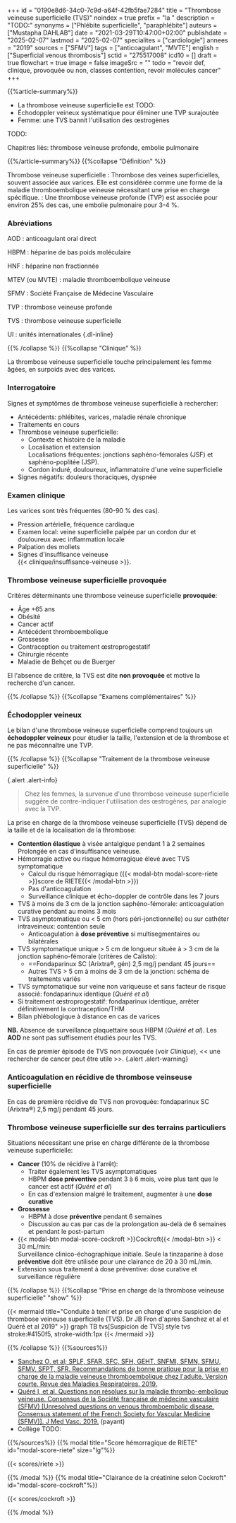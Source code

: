 +++
id = "0190e8d6-34c0-7c9d-a64f-42fb5fae7284"
title = "Thrombose veineuse superficielle (TVS)"
noindex = true
prefix = "la "
description = "TODO:"
synonyms = ["Phlébite superficielle", "paraphlébite"]
auteurs = ["Mustapha DAHLAB"]
date = "2021-03-29T10:47:00+02:00"
publishdate = "2025-02-07"
lastmod = "2025-02-07"
specialites = ["cardiologie"]
annees = "2019"
sources = ["SFMV"]
tags = ["anticoagulant", "MVTE"]
english = ["Superficial venous thrombosis"]
sctid = "275517008"
icd10 = []
draft = true
flowchart = true
image = false
imageSrc = ""
todo = "revoir def, clinique, provoquée ou non, classes contention, revoir molécules cancer"
+++

{{%article-summary%}}

- La thrombose veineuse superficielle est TODO:
- Échodoppler veineux systématique pour éliminer une TVP surajoutée
- Femme: une TVS bannit l'utilisation des œstrogènes

TODO:

Chapitres liés: thrombose veineuse profonde, embolie pulmonaire

{{%/article-summary%}}
{{%collapse "Définition" %}}

Thrombose veineuse superficielle
: Thrombose des veines superficielles, souvent associée aux varices. Elle est considérée comme une forme de la maladie thromboembolique veineuse nécessitant une prise en charge spécifique.
: Une thrombose veineuse profonde (TVP) est associée pour environ 25% des cas, une embolie pulmonaire pour 3-4 %.

### Abréviations

AOD
: anticoagulant oral direct

HBPM
: héparine de bas poids moléculaire

HNF
: héparine non fractionnée

MTEV (ou MVTE)
: maladie thromboembolique veineuse

SFMV
: Société Française de Médecine Vasculaire

TVP
: thrombose veineuse profonde

TVS
: thrombose veineuse superficielle

UI
: unités internationales
{.dl-inline}

{{% /collapse %}}
{{%collapse "Clinique" %}}

La thrombose veineuse superficielle touche principalement les femme âgées, en surpoids avec des varices.

### Interrogatoire

Signes et symptômes de thrombose veineuse superficielle à rechercher:

- Antécédents: phlébites, varices, maladie rénale chronique
- Traitements en cours
- Thrombose veineuse superficielle:
  - Contexte et histoire de la maladie
  - Localisation et extension  
    Localisations fréquentes: jonctions saphéno-fémorales (JSF) et saphéno-poplitée (JSP).
  - Cordon induré, douloureux, inflammatoire d'une veine superficielle
- Signes négatifs: douleurs thoraciques, dyspnée

### Examen clinique

Les varices sont très fréquentes (80-90 % des cas).

- Pression artérielle, fréquence cardiaque
- Examen local: veine superficielle palpée par un cordon dur et douloureux avec inflammation locale
- Palpation des mollets
- Signes d'insuffisance veineuse  
  {{< clinique/insuffisance-veineuse >}}.

### Thrombose veineuse superficielle provoquée

Critères déterminants une thrombose veineuse superficielle **provoquée**:

- Âge +65 ans
- Obésité
- Cancer actif
- Antécédent thromboembolique
- Grossesse
- Contraception ou traitement œstroprogestatif
- Chirurgie récente
- Maladie de Behçet ou de Buerger

El l'absence de critère, la TVS est dite **non provoquée** et motive la recherche d'un cancer.

{{% /collapse %}}
{{%collapse "Examens complémentaires" %}}

### Échodoppler veineux

Le bilan d'une thrombose veineuse superficielle comprend toujours un **échodoppler veineux** pour étudier la taille, l'extension et de la thrombose et ne pas méconnaître une TVP.

{{% /collapse %}}
{{%collapse "Traitement de la thrombose veineuse superficielle" %}}

{.alert .alert-info}
> Chez les femmes, la survenue d'une thrombose veineuse superficielle suggère de contre-indiquer l'utilisation des œstrogènes, par analogie avec la TVP.

La prise en charge de la thrombose veineuse superficielle (TVS) dépend de la taille et de la localisation de la thrombose:

- **Contention élastique** à visée antalgique pendant 1 à 2 semaines  
  Prolongée en cas d'insuffisance veineuse.
- Hémorragie active ou risque hémorragique élevé avec TVS symptomatique
  - Calcul du risque hémorragique ({{< modal-btn modal-score-riete >}}score de RIETE{{< /modal-btn >}})
  - Pas d'anticoagulation
  - Surveillance clinique et écho-doppler de contrôle dans les 7 jours
- TVS à moins de 3 cm de la jonction saphéno-fémorale: anticoagulation curative pendant au moins 3 mois
- TVS asymptomatique ou < 5 cm (hors péri-jonctionnelle) ou sur cathéter intraveineux: contention seule
  - Anticoagulation à **dose préventive** si multisegmentaires ou bilatérales
- TVS symptomatique unique > 5 cm de longueur située à > 3 cm de la jonction saphéno-fémorale (critères de Calisto):
  - ==Fondaparinux SC (Arixtra®, gén) 2,5 mg/j pendant 45 jours==
  - Autres TVS > 5 cm à moins de 3 cm de la jonction: schéma de traitements variés
- TVS symptomatique sur veine non variqueuse et sans facteur de risque associé: fondaparinux identique (*Quéré et al*)
- Si traitement œstroprogestatif: fondaparinux identique, arrêter définitivement la contraception/THM
- Bilan phlébologique à distance en cas de varices

**NB.** Absence de surveillance plaquettaire sous HBPM (*Quiéré et al*). Les **AOD** ne sont pas suffisement étudiés pour les TVS.

En cas de premier épisode de TVS non provoquée (voir *Clinique*), << une rechercher de cancer peut être utile >>.
{.alert .alert-warning}

### Anticoagulation en récidive de thrombose veinseuse superficielle

En cas de première récidive de TVS non provoquée: fondaparinux SC (Arixtra®) 2,5 mg/j pendant 45 jours.

### Thrombose veineuse superficielle sur des terrains particuliers

Situations nécessitant une prise en charge différente de la thrombose veineuse superficielle:

- **Cancer** (10% de récidive à l'arrêt):
  - Traiter également les TVS asymptomatiques
  - HBPM **dose préventive** pendant 3 à 6 mois, voire plus tant que le cancer est actif (*Quéré et al*)
  - En cas d'extension malgré le traitement, augmenter à une **dose curative**
- **Grossesse**
  - HBPM à dose **préventive** pendant 6 semaines
  - Discussion au cas par cas de la prolongation au-delà de 6 semaines et pendant le post-partum
- {{< modal-btn modal-score-cockroft >}}Cockroft{{< /modal-btn >}} < 30 mL/min:  
  Surveillance clinico-échographique initiale. Seule la tinzaparine à dose **préventive** doit être utilisée pour une clairance de 20 à 30 mL/min.
- Extension sous traitement à dose préventive: dose curative et surveillance régulière

{{% /collapse %}}
{{%collapse "Prise en charge de la thrombose veineuse superficielle" "show" %}}

{{< mermaid title="Conduite à tenir et prise en charge d'une suspicion de thrombose veineuse superficielle (TVS). Dr JB Fron d'après Sanchez et al et Quéré et al 2019" >}}
graph TB
  tvs[Suspicion de TVS]
  style tvs stroke:#4150f5, stroke-width:1px
{{< /mermaid >}}

{{% /collapse %}}
{{%sources%}}

- [Sanchez O, et al; SPLF, SFAR, SFC, SFH, GEHT, SNFMI, SFMN, SFMU, SFMV, SFPT, SFR. Recommandations de bonne pratique pour la prise en charge de la maladie veineuse thromboembolique chez l'adulte. Version courte. Revue des Maladies Respiratoires. 2019.](https://www.sciencedirect.com/science/article/abs/pii/S0761842519300051)
- [Quéré I, et al. Questions non résolues sur la maladie thrombo-embolique veineuse. Consensus de la Société française de médecine vasculaire (SFMV) [Unresolved questions on venous thromboembolic disease. Consensus statement of the French Society for Vascular Medicine (SFMV)]. J Med Vasc. 2019.](https://www.sciencedirect.com/science/article/abs/pii/S2542451318303572) (payant)
- Collège TODO:

{{%/sources%}}
{{% modal title="Score hémorragique de RIETE" id="modal-score-riete" size="lg"%}}

{{< scores/riete >}}

{{% /modal %}}
{{% modal title="Clairance de la créatinine selon Cockroft" id="modal-score-cockroft"%}}

{{< scores/cockroft >}}

{{% /modal %}}
